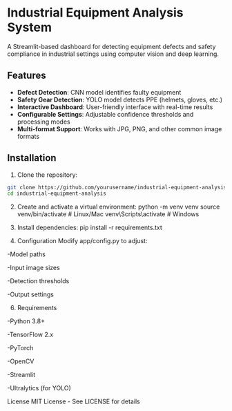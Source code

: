 # Industrial Equipment Analysis System

A Streamlit-based dashboard for detecting equipment defects and safety compliance in industrial settings using computer vision and deep learning.

## Features

- **Defect Detection**: CNN model identifies faulty equipment
- **Safety Gear Detection**: YOLO model detects PPE (helmets, gloves, etc.)
- **Interactive Dashboard**: User-friendly interface with real-time results
- **Configurable Settings**: Adjustable confidence thresholds and processing modes
- **Multi-format Support**: Works with JPG, PNG, and other common image formats

## Installation

1. Clone the repository:
```bash
git clone https://github.com/yourusername/industrial-equipment-analysis.git
cd industrial-equipment-analysis
```
2. Create and activate a virtual environment:
python -m venv venv
source venv/bin/activate  # Linux/Mac
venv\Scripts\activate  # Windows

3. Install dependencies: 
pip install -r requirements.txt

4. Configuration
Modify app/config.py to adjust:

-Model paths

-Input image sizes

-Detection thresholds

-Output settings

6. Requirements

-Python 3.8+

-TensorFlow 2.x

-PyTorch

-OpenCV

-Streamlit

-Ultralytics (for YOLO)

License
MIT License - See LICENSE for details